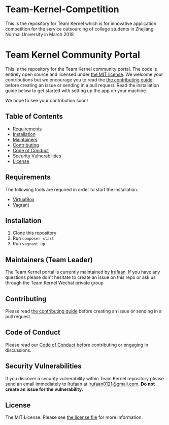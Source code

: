 
# Team-Kernel-Competition
This is the repository for Team Kernel which is for innovative application competition for the service outsourcing of college students in Zhejiang Normal University in March 2018


# Team Kernel Community Portal

This is the repository for the Team Kernel community portal. The code is entirely open source and licensed under [the MIT license](license.txt). We welcome your contributions but we encourage you to read the [the contributing guide](contributing.md) before creating an issue or sending in a pull request. Read the installation guide below to get started with setting up the app on your machine.

We hope to see your contribution soon!

## Table of Contents

- [Requirements](#requirements)
- [Installation](#installation)
- [Maintainers](#maintainers)
- [Contributing](#contributing)
- [Code of Conduct](#code-of-conduct)
- [Security Vulnerabilities](#security-vulnerabilities)
- [License](#LICENSE)

## Requirements

The following tools are required in order to start the installation.

- [VirtualBox](https://www.virtualbox.org/)
- [Vagrant](https://www.vagrantup.com/)

## Installation


1. Clone this repository
2. Run `composer start`
4. Run `vagrant up`




## Maintainers (Team Leader)

The Team Kernel portal is currently maintained by [Irufaan](https://github.com/irufaan). If you have any questions please don't hesitate to create an issue on this repo or ask us through the Team Kernel Wechat private group

## Contributing

Please read [the contributing guide](contributing.md) before creating an issue or sending in a pull request.

## Code of Conduct

Please read our [Code of Conduct](code_of_conduct.md) before contributing or engaging in discussions.

## Security Vulnerabilities

If you discover a security vulnerability within Team Kernel repository please send an email immediately to Irufaan at [irufaan0121@gmail.com](mailto:irufaan0121@gmail.com). **Do not create an issue for the vulnerability.**

## License

The MIT License. Please see [the license file](LICENSE) for more information.

